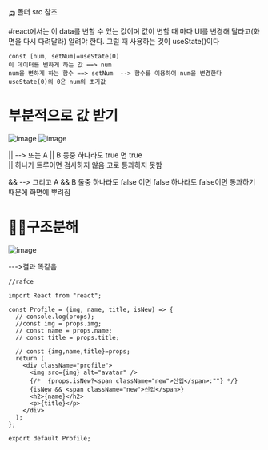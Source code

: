 🛺 폴더 src 참조


#react에서는 이 data를 변할 수 있는 값이며 값이 변할 때 마다 UI를 변경해 달라고(화면을 다시 다려달라) 알려야 한다. 그럴 때 사용하는 것이 useState()이다

```
const [num, setNum]=useState(0)
이 데이터를 변하게 하는 값 ==> num
num을 변하게 하는 함수 ==> setNum  --> 함수를 이용하여 num을 변경한다
useState(0)의 0은 num의 초기값

```

# 부분적으로 값 받기

![image](https://github.com/yeon2716/react/assets/145514579/04d12aa6-2806-4715-9135-4990eff0cc34)
![image](https://github.com/yeon2716/react/assets/145514579/39d979ee-ba42-424b-8bcd-47b36243e94a)


  || --> 또는 A || B  둥중 하나라도 true 면 true   
  || 하나가 트루이면 검사하지 않음  고로 통과하지 못함
  
  && --> 그리고 A && B 둘중 하나라도 false 이면 false
  하나라도 false이면 통과하기 때문에 화면에 뿌려짐





# 🚚🚛구조분해
![image](https://github.com/yeon2716/react/assets/145514579/8db2278b-a868-4d44-8d1d-bc773733d1ac)


--->결과 똑같음

```
//rafce

import React from "react";

const Profile = (img, name, title, isNew) => {
  // console.log(props);
  //const img = props.img;
  // const name = props.name;
  // const title = props.title;

  // const {img,name,title}=props;
  return (
    <div className="profile">
      <img src={img} alt="avatar" />
      {/*  {props.isNew?<span className="new">신입</span>:""} */}
      {isNew && <span className="new">신입</span>}
      <h2>{name}</h2>
      <p>{title}</p>
    </div>
  );
};

export default Profile;

```
